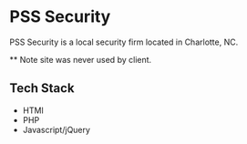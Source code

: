 # PSS Security

PSS Security is a local security firm located in Charlotte, NC.

** Note site was never used by client.

## Tech Stack
- HTMl
- PHP
- Javascript/jQuery
